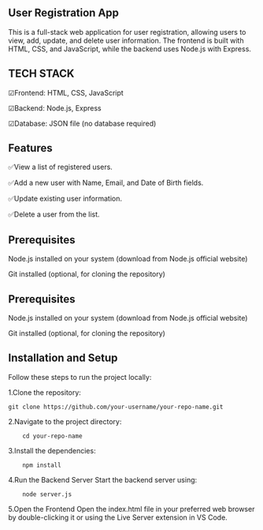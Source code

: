 
## User Registration App

This is a full-stack web application for user registration, allowing users to view, add, update, and delete user information. The frontend is built with HTML, CSS, and JavaScript, while the backend uses Node.js with Express.




## TECH STACK

☑Frontend: HTML, CSS, JavaScript

☑Backend: Node.js, Express

☑Database: JSON file (no database required)
## Features


✅View a list of registered users.

✅Add a new user with Name, Email, and Date of Birth fields.


✅Update existing user information.


✅Delete a user from the list.


## Prerequisites

Node.js installed on your system (download from Node.js official website)

Git installed (optional, for cloning the repository)

## Prerequisites

Node.js installed on your system (download from Node.js official website)

Git installed (optional, for cloning the repository)

## Installation and Setup
Follow these steps to run the project locally:

1.Clone the repository:

    git clone https://github.com/your-username/your-repo-name.git


2.Navigate to the project directory:

        cd your-repo-name

3.Install the dependencies:

        npm install

4.Run the Backend Server Start the backend server using:
        
        node server.js

5.Open the Frontend Open the index.html file in your preferred web browser by double-clicking it or using the Live Server extension in VS Code.
